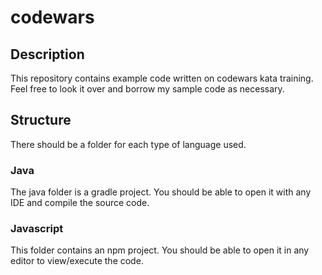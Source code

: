 # codewars

## Description
This repository contains example code written on codewars kata training. Feel free to look it over and borrow my sample code as necessary. 

## Structure
There should be a folder for each type of language used. 
### Java
The java folder is a gradle project. You should be able to open it with any IDE and compile the source code. 
### Javascript
This folder contains an npm project. You should be able to open it in any editor to view/execute the code.

